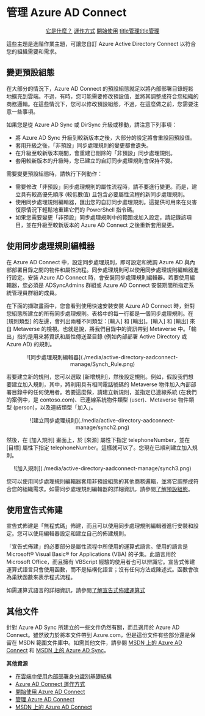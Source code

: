 <properties 
	pageTitle="管理 Azure AD Connect" 
	description="了解如何針對 Azure AD Connect 擴充預設組態和作業工作。" 
	services="active-directory" 
	documentationCenter="" 
	authors="billmath" 
	manager="swadhwa" 
	editor="curtand"/>

<tags 
	ms.service="active-directory" 
	ms.workload="identity" 
	ms.tgt_pltfrm="na" 
	ms.devlang="na" 
	ms.topic="article" 
	ms.date="04/02/2015" 
	ms.author="billmath"/>

# 管理 Azure AD Connect 


<center><div class="dev-center-tutorial-selector sublanding">
<a href="/zh-tw/documentation/articles/active-directory-aadconnect/" title="它是什麼？" class="current">它是什麼？</a> <a href="/zh-tw/documentation/articles/active-directory-aadconnect-how-it-works/" title="運作方式">運作方式</a> <a href="/zh-tw/documentation/articles/active-directory-aadconnect-get-started/" title="開始使用">開始使用</a> <a href="/zh-tw/documentation/articles/active-directory-aadconnect-get-manage/" title="">title管理title管理</a></div></center>


這些主題是進階作業主題，可讓您自訂 Azure Active Directory Connect 以符合您的組織需要和需求。

## 變更預設組態
在大部分的情況下，Azure AD Connect 的預設組態就足以將內部部署目錄輕鬆地擴充到雲端。不過，有時，您可能需要修改預設值，並將其調整成符合您組織的商務邏輯。在這些情況下，您可以修改預設組態，不過，在這麼做之前，您需要注意一些事項。

如果您是從 Azure AD Sync 或 DirSync 升級或移動，請注意下列事項：

- 將 Azure AD Sync 升級到較新版本之後，大部分的設定將會重設回預設值。
- 套用升級之後，「非預設」同步處理規則的變更都會遺失。
- 在升級至較新版本期間，會重建已刪除的「非預設」同步處理規則。
- 套用較新版本的升級時，您已建立的自訂同步處理規則會保持不變。

需要變更預設組態時，請執行下列動作：

- 需要修改「非預設」同步處理規則的屬性流程時，請不要進行變更。而是，建立具有較高優先順序 (較低數值) 且包含必要屬性流程的新同步處理規則。
- 使用同步處理規則編輯器，匯出您的自訂同步處理規則。這提供可用來在災害復原情況下輕鬆地重建它們的 PowerShell 指令碼。
- 如果您需要變更「非預設」同步處理規則中的範圍或加入設定，請記錄該項目，並在升級至較新版本的 Azure AD Connect 之後重新套用變更。






 

## 使用同步處理規則編輯器

在 Azure AD Connect 中，設定同步處理規則，即可設定和微調 Azure AD 與內部部署目錄之間的物件和屬性流程。同步處理規則可以使用同步處理規則編輯器進行設定。安裝 Azure AD Connect 時，會安裝同步處理規則編輯器。若要使用編輯器，您必須是 ADSyncAdmins 群組或 Azure AD Connect 安裝期間所指定系統管理員群組的成員。

在下面的擷取畫面中，您會看到使用快速安裝安裝 Azure AD Connect 時，針對您組態所建立的所有同步處理規則。表格中的每一行都是一個同步處理規則。在 [規則類型] 的左邊，會列出兩種不同類型：[輸入] 和 [輸出]。[輸入] 和 [輸出] 來自 Metaverse 的檢視。也就是說，將我們目錄中的資訊帶到 Metaverse 中。「輸出」指的是用來將資訊和屬性傳送至目錄 (例如內部部署 Active Directory 或 Azure AD) 的規則。

<center>![同步處理規則編輯器](./media/active-directory-aadconnect-manage/Synch_Rule.png) </center>

若要建立新的規則，您可以選取 [新增規則]，然後設定規則。例如，假設我們想要建立加入規則，其中，將利用具有相同電話號碼的 Metaverse 物件加入內部部署目錄中的任何使用者。若要這麼做，請建立新規則，並指定已連線系統 (在我們的案例中，是 contoso.com)、已連線系統物件類型 (user)、Metaverse 物件類型 (person)，以及連結類型「加入」。

<center>![建立同步處理規則](./media/active-directory-aadconnect-manage/synch2.png) </center>


然後，在 [加入規則] 畫面上，於 [來源] 屬性下指定 telephoneNumber，並在 [目標] 屬性下指定 telephoneNumber。這樣就可以了。您現在已順利建立加入規則。

<center>![加入規則](./media/active-directory-aadconnect-manage/synch3.png) </center>

您可以使用同步處理規則編輯器套用非預設組態的其他商務邏輯，並將它調整成符合您的組織需求。如需同步處理規則編輯器的詳細資訊，請參閱[了解預設組態](https://msdn.microsoft.com/library/azure/dn800963.aspx)。


## 使用宣告式佈建 
宣告式佈建是「無程式碼」佈建，而且可以使用同步處理規則編輯器進行安裝和設定。您可以使用編輯器設定和建立自己的佈建規則。

「宣告式佈建」的必要部分是屬性流程中所使用的運算式語言。使用的語言是 Microsoft® Visual Basic® for Applications (VBA) 的子集。此語言用於 Microsoft Office，而且擁有 VBScript 經驗的使用者也可以辨識它。宣告式佈建運算式語言只會使用函數，而不是結構化語言；沒有任何方法或陳述式。函數會改為巢狀函數來表示程式流程。

如需運算式語言的詳細資訊，請參閱[了解宣告式佈建運算式](https://msdn.microsoft.com/library/azure/dn801048.aspx)

## 其他文件
針對 Azure AD Sync 所建立的一些文件仍然有關，而且適用於 Azure AD Connect。雖然致力於將本文件帶到 Azure.com，但是這份文件有些部分還是保留在 MSDN 範圍文件庫中。如需其他文件，請參閱 [MSDN 上的 Azure AD Connect](https://msdn.microsoft.com/library/azure/dn832695.aspx) 和 [MSDN 上的 Azure AD Sync](https://msdn.microsoft.com/library/azure/dn790204.aspx)。

**其他資源**

* [在雲端中使用內部部署身分識別基礎結構](../active-directory-aadconnect-whatis.md)
* [Azure AD Connect 運作方式](../active-directory-aadconnect-howitworks.md)
* [開始使用 Azure AD Connect](../active-directory-aadconnect-getstarted.md)
* [管理 Azure AD Connect](active-directory-aadconnect-manage.md)
* [MSDN 上的 Azure AD Connect](https://msdn.microsoft.com/library/azure/dn832695.aspx)
 

<!---HONumber=58-->